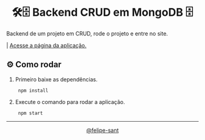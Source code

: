 <div align="center">

# 🛠🗄️ Backend CRUD em MongoDB 🗄️

</div>

Backend de um projeto em CRUD, rode o projeto e entre no site.

| [Acesse a página da aplicação.](https://front-mongo-db-crud.vercel.app)

## ⚙️ Como rodar

1. Primeiro baixe as dependências.

        npm install

2. Execute o comando para rodar a aplicação.

        npm start

<hr>

<div align="center"><a href="https://github.com/felipe-sant?tab=followers">@felipe-sant</a></div>
